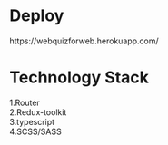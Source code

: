 <h1>Deploy</h1>
https://webquizforweb.herokuapp.com/
<h1>Technology Stack</h1>
1.Router
<br>
2.Redux-toolkit
<br>
3.typescript
<br>
4.SCSS/SASS
